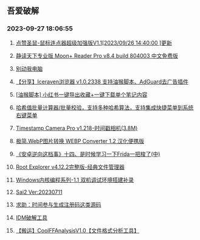 ## 吾爱破解 
### 2023-09-27 18:06:55

1. [点赞圣鼠-鼠标连点器超级加强版V1.1[2023/09/26 14:40:00 ]更新](https://www.52pojie.cn/thread-1838394-1-1.html)

2. [静读天下专业版 Moon+ Reader Pro v8.4 build 804003 中文免费版](https://www.52pojie.cn/thread-1838390-1-1.html)

3. [别动我电脑](https://www.52pojie.cn/thread-1838600-1-1.html)

4. [【分享】Iceraven浏览器 v1.0.2338 支持油猴脚本、AdGuard去广告插件](https://www.52pojie.cn/thread-1838598-1-1.html)

5. [[油猴脚本] 小红书一键导出收藏+一键下载单个笔记内容](https://www.52pojie.cn/thread-1838555-1-1.html)

6. [哈希值批量计算器/批量校验，支持多种哈希算法，支持集成快捷菜单到系统右键菜单](https://www.52pojie.cn/thread-1838629-1-1.html)

7. [Timestamp Camera Pro v1.218-时间戳相机(3.8M)](https://www.52pojie.cn/thread-1838568-1-1.html)

8. [极简.WebP图片转换 WEBP Converter 1.2 汉化便携版](https://www.52pojie.cn/thread-1838665-1-1.html)

9. [《安卓逆向这档事》十四、是时候学习一下Frida一把梭了(中)](https://www.52pojie.cn/thread-1838539-1-1.html)

10. [Root Explorer v4.12.2完整版-经典文件管理器](https://www.52pojie.cn/thread-1838542-1-1.html)

11. [Windows内核编程系列-1.1 双机调试环境搭建补录](https://www.52pojie.cn/thread-1838369-1-1.html)

12. [Sai2 Ver:20230711](https://www.52pojie.cn/thread-1838566-1-1.html)

13. [求助：时间参与生成注册码这类源码](https://www.52pojie.cn/thread-1838358-1-1.html)

14. [IDM破解工具](https://www.52pojie.cn/thread-1838741-1-1.html)

15. [【搬运】CoolFFAnalysisV1.0【文件格式分析工具】](https://www.52pojie.cn/thread-1838596-1-1.html)


